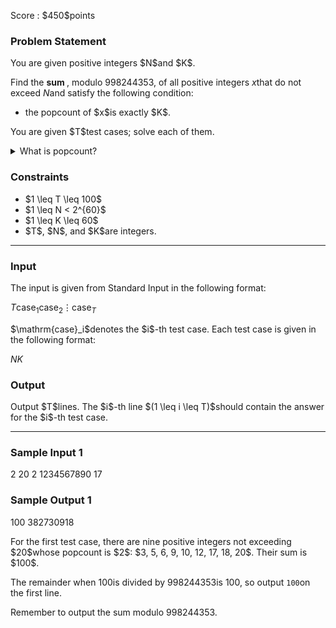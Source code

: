 
<div>

<span>

<span>

<p>
Score : $450$points
</p>

<div>

<section>

### **Problem Statement**

<p>
You are given positive integers $N$and $K$.

Find the 
<strong>
sum
</strong>
, modulo $998244353$, of all positive integers $x$that do not exceed $N$and satisfy the following condition:
</p>

<ul>

<li>
the popcount of $x$is exactly $K$.
</li>

</ul>

<p>
You are given $T$test cases; solve each of them.
</p>

<details>

<summary>
What is popcount?
</summary>
For a positive integer $y$, $\mathrm{popcount}(y)$denotes the number of $1$bits in the binary representation of $y$.  
For example, $\mathrm{popcount}(5)=2$, $\mathrm{popcount}(16)=1$, $\mathrm{popcount}(25)=3$.

</details>

</section>

</div>

<div>

<section>

### **Constraints**

<ul>

<li>
$1 \leq T \leq 100$
</li>

<li>
$1 \leq N < 2^{60}$
</li>

<li>
$1 \leq K \leq 60$
</li>

<li>
$T$, $N$, and $K$are integers.
</li>

</ul>

</section>

</div>

---

<div>

<div>

<section>

### **Input**

<p>
The input is given from Standard Input in the following format:
</p>

<div>

$T$$\mathrm{case}_1$$\mathrm{case}_2$$\vdots$$\mathrm{case}_T$
</div>

<p>
$\mathrm{case}_i$denotes the $i$-th test case.
Each test case is given in the following format:
</p>

<div>

$N$$K$
</div>

</section>

</div>

<div>

<section>

### **Output**

<p>
Output $T$lines.
The $i$-th line $(1 \leq i \leq T)$should contain the answer for the $i$-th test case.
</p>

</section>

</div>

</div>

---

<div>

<section>

### **Sample Input 1**

<div>

2
20 2
1234567890 17

</div>

</section>

</div>

<div>

<section>

### **Sample Output 1**

<div>

100
382730918

</div>

<p>
For the first test case, there are nine positive integers not exceeding $20$whose popcount is $2$: $3, 5, 6, 9, 10, 12, 17, 18, 20$. Their sum is $100$.

The remainder when $100$is divided by $998244353$is $100$, so output `100`on the first line.

Remember to output the sum modulo $998244353$.
</p>

</section>

</div>

</span>

</span>

</div>
